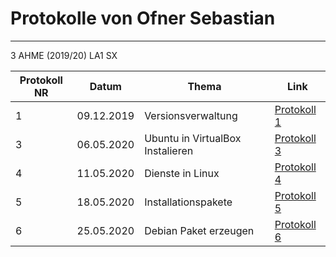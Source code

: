 # Protokolle von Ofner Sebastian
--------------------------------
3 AHME (2019/20) LA1 SX

Protokoll NR   |  Datum   | Thema            | Link |
---------------|----------|----------------------------------|--------------
1              |09.12.2019| Versionsverwaltung               | [Protokoll 1](https://github.com/HTLMechatronics/m17-3ahme-la1-sx/blob/2258f30a6f29dd98b87dcff4a90278fbf1b9e419/Protokolle/protokoll-1_ofnsem16_2019-12-09.md)
3              |06.05.2020| Ubuntu in VirtualBox Instalieren | [Protokoll 3](https://github.com/HTLMechatronics/m17-3ahme-la1-sx/blob/f23138155e6bdf73f4f9b908d0633cfe11ad6393/protokoll-03_ofnsem16_2020-05-04.md)
4              |11.05.2020| Dienste in Linux                 | [Protokoll 4](https://github.com/HTLMechatronics/m17-3ahme-la1-sx/blob/81a5c25fc9dd8c91fd90f2e90a161d07de280259/protokoll-04_ofnsem16_2020-05-11.md)
5              |18.05.2020| Installationspakete              | [Protokoll 5](https://github.com/HTLMechatronics/m17-3ahme-la1-sx/blob/186dc5cef7d14464d219b7b684abfc31435564b9/protokoll-05_ofnsem16_2020-05-18.md)
6              |25.05.2020| Debian Paket erzeugen            | [Protokoll 6](https://github.com/HTLMechatronics/m17-3ahme-la1-sx/blob/f73a6735855c8f48224a3034e4835a5049059af9/protokoll-06_ofnsem16_2020-05-25.md)
